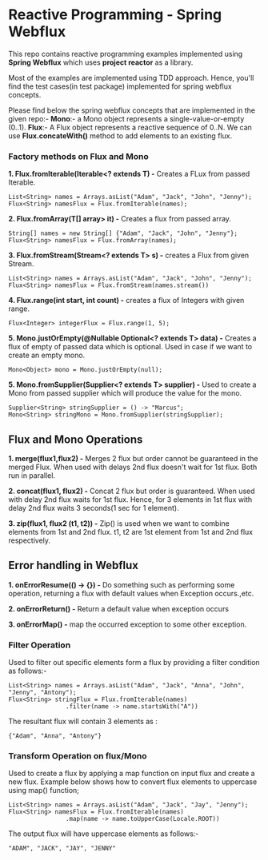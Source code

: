 # Reactive Programming - Spring Webflux
This repo contains reactive programming examples implemented using **Spring Webflux** which uses **project reactor** as a library.

Most of the examples are implemented using TDD approach. Hence, you'll find the test cases(in test package) implemented for spring webflux concepts.

Please find below the spring webflux concepts that are implemented in the given repo:-
**Mono**:- a Mono object represents a single-value-or-empty (0..1).
**Flux**:- A Flux object represents a reactive sequence of 0..N.
We can use **Flux.concateWith()** method to add elements to an existing flux.

### Factory methods on Flux and Mono
**1. Flux.fromIterable(Iterable<? extends T) -** Creates a FLux from passed Iterable.
```shell
List<String> names = Arrays.asList("Adam", "Jack", "John", "Jenny");
Flux<String> namesFlux = Flux.fromIterable(names);
```

**2. Flux.fromArray(T[] array> it) -** Creates a flux from passed array.
```shell
String[] names = new String[] {"Adam", "Jack", "John", "Jenny"};
Flux<String> namesFlux = Flux.fromArray(names);
```

**3. Flux.fromStream(Stream<? extends T> s) -** creates a Flux from given Stream.
```shell
List<String> names = Arrays.asList("Adam", "Jack", "John", "Jenny");
Flux<String> namesFlux = Flux.fromStream(names.stream())
```

**4. Flux.range(int start, int count) -** creates a flux of Integers with given range.
```shell
Flux<Integer> integerFlux = Flux.range(1, 5);
```

**5. Mono.justOrEmpty(@Nullable Optional<? extends T> data) -** Creates a flux of empty of passed data which is
optional. Used in case if we want to create an empty mono.
```shell
Mono<Object> mono = Mono.justOrEmpty(null);
```

**5. Mono.fromSupplier(Supplier<? extends T> supplier) -** Used to create a Mono from passed supplier which will produce the value for the mono.
```shell
Supplier<String> stringSupplier = () -> "Marcus";
Mono<String> stringMono = Mono.fromSupplier(stringSupplier);
```


## Flux and Mono Operations
**1. merge(flux1,flux2) -** Merges 2 flux but order cannot be guaranteed in the merged Flux. When used with delays 2nd flux doesn't wait for 1st flux. Both run in parallel.

**2. concat(flux1, flux2) -** Concat 2 flux but order is guaranteed. When used with delay 2nd flux waits for 1st flux. Hence, for 3 elements in 1st flux with delay 2nd flux waits 3 seconds(1 sec for 1 element).

**3. zip(flux1, flux2 (t1, t2)) -**  Zip() is used when we want to combine elements from 1st and 2nd flux. t1, t2 are 1st element from 1st and 2nd flux respectively.

## Error handling in Webflux
**1. onErrorResume(() -> {}) -**  Do something such as performing some operation, returning a flux with default values when Exception occurs.,etc.

**2. onErrorReturn() -**  Return a default value when exception occurs

**3. onErrorMap() -** map the occurred exception to some other exception.

### Filter Operation
Used to filter out specific elements form a flux by providing a filter condition as follows:-

```shell
List<String> names = Arrays.asList("Adam", "Jack", "Anna", "John", "Jenny", "Antony");
Flux<String> stringFlux = Flux.fromIterable(names)
                .filter(name -> name.startsWith("A"))
```
The resultant flux will contain 3 elements as :
```shell
{"Adam", "Anna", "Antony"}
```

### Transform Operation on flux/Mono
Used to create a flux by applying a map function on input flux and create a new flux.
Example below shows how to convert flux elements to uppercase using map() function;
```shell
List<String> names = Arrays.asList("Adam", "Jack", "Jay", "Jenny");
Flux<String> namesFlux = Flux.fromIterable(names)
                .map(name -> name.toUpperCase(Locale.ROOT))
```
The output flux will have uppercase elements as follows:-

```shell
"ADAM", "JACK", "JAY", "JENNY"
```